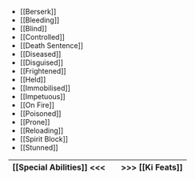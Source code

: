 - [[Berserk]]
- [[Bleeding]]
- [[Blind]]
- [[Controlled]]
- [[Death Sentence]]
- [[Diseased]]
- [[Disguised]]
- [[Frightened]]
- [[Held]]
- [[Immobilised]]
- [[Impetuous]]
- [[On Fire]]
- [[Poisoned]]
- [[Prone]]
- [[Reloading]]
- [[Spirit Block]]
- [[Stunned]]

| [[Special Abilities]] <<< |     | >>> [[Ki Feats]] |
| ------------------------- | --- | ---------------- |

